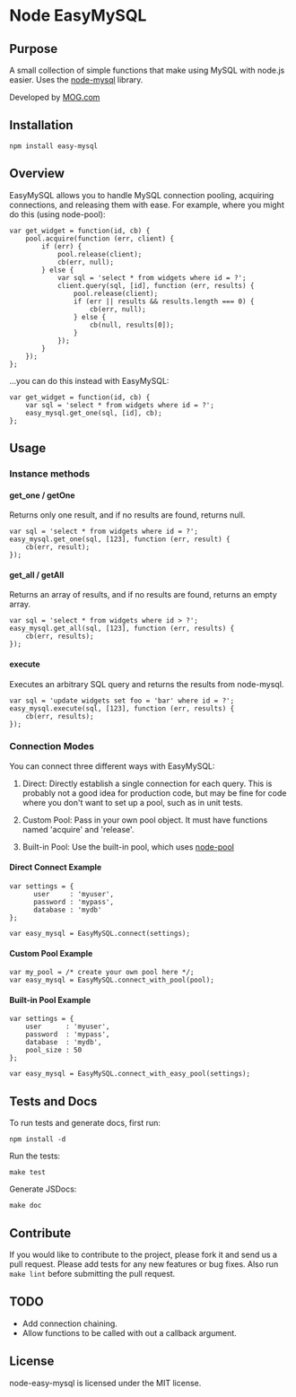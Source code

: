 Node EasyMySQL
==============

## Purpose

A small collection of simple functions that make using MySQL with node.js easier. 
Uses the [node-mysql](https://github.com/felixge/node-mysql) library.

Developed by [MOG.com](http://mog.com)

## Installation

```
npm install easy-mysql
```

## Overview

EasyMySQL allows you to handle MySQL connection pooling, acquiring connections, and releasing them with ease.
For example, where you might do this (using node-pool):

    var get_widget = function(id, cb) {
        pool.acquire(function (err, client) {
            if (err) {
                pool.release(client);
                cb(err, null);
            } else {
                var sql = 'select * from widgets where id = ?';
                client.query(sql, [id], function (err, results) {
                    pool.release(client);
                    if (err || results && results.length === 0) {
                        cb(err, null);
                    } else {
                        cb(null, results[0]);
                    }
                });
            }
        });
    };

...you can do this instead with EasyMySQL:

    var get_widget = function(id, cb) {
        var sql = 'select * from widgets where id = ?';
        easy_mysql.get_one(sql, [id], cb);
    };

## Usage

### Instance methods

#### get_one / getOne

Returns only one result, and if no results are found, returns null.

    var sql = 'select * from widgets where id = ?';
    easy_mysql.get_one(sql, [123], function (err, result) {
        cb(err, result);
    });


#### get_all / getAll

Returns an array of results, and if no results are found, returns an empty array.

    var sql = 'select * from widgets where id > ?';
    easy_mysql.get_all(sql, [123], function (err, results) {
        cb(err, results);
    });

#### execute

Executes an arbitrary SQL query and returns the results from node-mysql.

    var sql = 'update widgets set foo = 'bar' where id = ?';
    easy_mysql.execute(sql, [123], function (err, results) {
        cb(err, results);
    });


### Connection Modes

You can connect three different ways with EasyMySQL:

  1. Direct: Directly establish a single connection for each query.
  This is probably not a good idea for production code, but may be fine for code
  where you don't want to set up a pool, such as in unit tests.

  2. Custom Pool: Pass in your own pool object.  It must have functions named
  'acquire' and 'release'.

  3. Built-in Pool: Use the built-in pool, which uses [node-pool](https://github.com/coopernurse/node-pool)


#### Direct Connect Example

    var settings = {
          user     : 'myuser',
          password : 'mypass',
          database : 'mydb'
    };
 
    var easy_mysql = EasyMySQL.connect(settings);

#### Custom Pool Example

    var my_pool = /* create your own pool here */;
    var easy_mysql = EasyMySQL.connect_with_pool(pool);

#### Built-in Pool Example
    var settings = {
        user      : 'myuser',
        password  : 'mypass',
        database  : 'mydb',
        pool_size : 50
    };

    var easy_mysql = EasyMySQL.connect_with_easy_pool(settings);

## Tests and Docs

To run tests and generate docs, first run:

    npm install -d

Run the tests:

    make test

Generate JSDocs:

    make doc


## Contribute

If you would like to contribute to the project, please fork it and send us a pull request.  Please add tests
for any new features or bug fixes.  Also run ``make lint`` before submitting the pull request.


## TODO

 * Add connection chaining.
 * Allow functions to be called with out a callback argument.


## License

node-easy-mysql is licensed under the MIT license.
